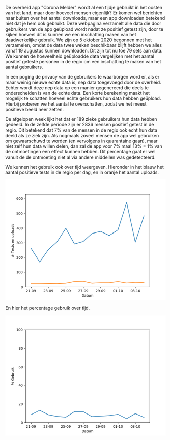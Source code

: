
De overheid app "Corona Melder" wordt al een tijdje gebruikt in het oosten van het land, maar door hoeveel mensen eigenlijk? Er komen wel berichten naar buiten over het aantal downloads, maar een app downloaden betekend niet dat je hem ook gebruikt. Deze webpagina verzamelt alle data die door gebruikers van de app geüpload wordt nadat ze positief getest zijn, door te kijken hoeveel dit is kunnen we een inschatting maken van het daadwerkelijke gebruik. We zijn op 5 oktober 2020 begonnen met het verzamelen, omdat de data twee weken beschikbaar blijft hebben we alles vanaf 19 augustus kunnen downloaden. Dit zijn tot nu toe 79 sets aan data. We kunnen de hoeveelheid geüploadde data vergelijken met het aantal positief geteste personen in de regio om een inschatting te maken van het aantal gebruikers.

In een poging de privacy van de gebruikers te waarborgen word er, als er maar weinig nieuwe echte data is, nep data toegevoegd door de overheid. Echter wordt deze nep data op een manier gegenereerd die deels te onderscheiden is van de echte data. Een korte berekening maakt het mogelijk te schatten hoeveel echte gebruikers hun data hebben geüpload. Hierbij proberen we het aantal te overschatten, zodat we het meest positieve beeld neer zetten.

De afgelopen week lijkt het dat er 189 zieke gebruikers hun data hebben gedeeld. In de zelfde periode zijn er 2836 mensen positief getest in de regio. Dit betekend dat 7% van de mensen in de regio ook echt hun data deeld als ze ziek zijn. Als nogmaals zoveel mensen de app wel gebruiken om gewaarschuwd te worden (en vervolgens in quarantaine gaan), maar niet zelf hun data willen delen, dan zal de app voor 7% maal 13% = 1% van de ontmoetingen een effect kunnen hebben. Dit percentage gaat er wel vanuit de de ontmoeting niet al via andere middellen was gedetecteerd.

We kunnen het gebruik ook over tijd weergeven. Hieronder in het blauw het aantal positieve tests in de regio per dag, en in oranje het aantal uploads.

![Plot van uploads en positieve tests over tijd.](plot_abs.png)

En hier het percentage gebruik over tijd.

![Plot van percentage gebruik over tijd.](plot_rel.png)

